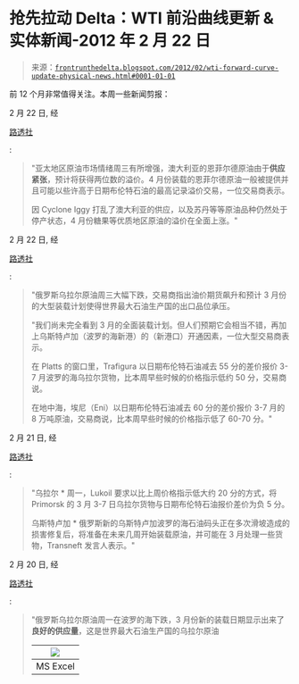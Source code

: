 <!--yml

类别：未分类

日期：2024 年 05 月 12 日 23:30:00

-->

# 抢先拉动 Delta：WTI 前沿曲线更新 & 实体新闻-2012 年 2 月 22 日

> 来源：[`frontrunthedelta.blogspot.com/2012/02/wti-forward-curve-update-physical-news.html#0001-01-01`](https://frontrunthedelta.blogspot.com/2012/02/wti-forward-curve-update-physical-news.html#0001-01-01)

前 12 个月非常值得关注。本周一些新闻剪报：

2 月 22 日, 经

[路透社](http://af.reuters.com/article/energyOilNews/idAFL4E8DM5OU20120222?sp=true)

:

> "亚太地区原油市场情绪周三有所增强，澳大利亚的恩菲尔德原油由于**供应紧张**，预计将获得两位数的溢价。4 月份装载的恩菲尔德原油一般被提供并且可能以些许高于日期布伦特石油的最高记录溢价交易，一位交易商表示。
> 
> 因 Cyclone Iggy 打乱了澳大利亚的供应，以及苏丹等等原油品种仍然处于停产状态，4 月份糖果等优质地区原油的溢价在全面上涨。"

2 月 22 日, 经

[路透社](http://www.reuters.com/article/2012/02/22/markets-mediterranean-crude-idUSL5E8DMAV920120222)

:

> "俄罗斯乌拉尔原油周三大幅下跌，交易商指出油价期货飙升和预计 3 月份的大型装载计划使得世界最大石油生产国的出口品位承压。
> 
> "我们尚未完全看到 3 月的全面装载计划。但人们预期它会相当不错，再加上乌斯特卢加（波罗的海新港）的（新港口）开通因素，一位大型交易商表示。
> 
> 在 Platts 的窗口里，Trafigura 以日期布伦特石油减去 55 分的差价报价 3-7 月波罗的海乌拉尔货物，比本周早些时候的价格指示低约 50 分，交易商说。
> 
> 在地中海，埃尼（Eni）以日期布伦特石油减去 60 分的差价报价 3-7 月的 8 万吨原油，交易商说，比本周早些时候的价格指示低了 60-70 分。"

2 月 21 日, 经

[路透社](http://www.reuters.com/article/2012/02/21/markets-mediterranean-crude-idUSL5E8DLA6Y20120221)

:

> "乌拉尔 * 周一，Lukoil 要求以比上周价格指示低大约 20 分的方式，将 Primorsk 的 3 月 3-7 日乌拉尔货物与日期布伦特石油报价差价为负 5 分。
> 
> 乌斯特卢加 * 俄罗斯新的乌斯特卢加波罗的海石油码头正在多次滑坡造成的损害修复后，将准备在未来几周开始装载原油，并可能在 3 月处理一些货物，Transneft 发言人表示。"

2 月 20 日, 经

[路透社](http://www.reuters.com/article/2012/02/20/markets-mediterranean-crude-idUSL5E8DK70N20120220)

:

> "俄罗斯乌拉尔原油周一在波罗的海下跌，3 月份新的装载日期显示出来了**良好的供应量**，这是世界最大石油生产国的乌拉尔原油
> 
> | ![](https://blogger.googleusercontent.com/img/b/R29vZ2xl/AVvXsEgetFPtIorXqLkccRGBWVc4KwnQzSU7lvggZ0M_tmTcaIeDo-mPxg0KtXCneCgEV6fu5iqRGoaUjB8Ie0qCrTpQTAf5pWwzlyQmjDTctdBBHsUZJeyOFmP6zSXVrUO-JBd9SxyIFcLSxMM/s1600/front12wticurve.png) |
> | --- |
> | MS Excel |
